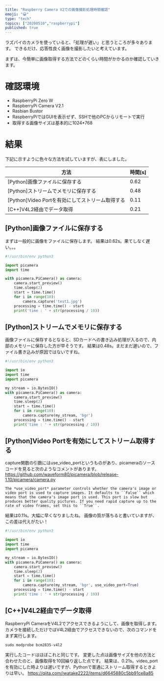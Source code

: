 ```yaml
---
title: "Raspberry Camera V2での画像撮影処理時間確認"
emoji: "😀"
type: "tech"
topics: ["20200510","raspberrypi"]
published: true
---
```

ラズパイのカメラを使っていると、「処理が遅い」と思うところが多々あります。
できるだけ、応答性良く画像を撮影したいと考えています。

まずは、今簡単に画像取得する方法でどのくらい時間がかかるのか確認していきます。

# 確認環境
- RaspberryPi Zero W
- RaspberryPi Camera V2.1
- Rasbian Bustor
- RaspberryPiではGUIを表示せず、SSHで他のPCからリモートで実行
- 取得する画像サイズは基本的に1024*768

# 結果
下記に示すように色々な方法を試していますが、表にしました。

|方法|時間[s]|
|--|--|
|[Python]画像ファイルに保存する|0.62|
|[Python]ストリームでメモリに保存する|0.48|
|[Python]Video Portを有効にしてストリーム取得する|0.11|
|[C++]V4L2経由でデータ取得|0.21|


## [Python]画像ファイルに保存する
まずは一般的に画像をファイルに保存します。
結果は0.62s。果てしなく遅い。。。
```python
#!/usr/bin/env python3

import picamera
import time

with picamera.PiCamera() as camera:
    camera.start_preview()
    time.sleep(2)
    start = time.time()
    for i in range(10):
        camera.capture('test1.jpg')
    processing = time.time() - start
    print('time : ' + str(processing / 10))
```

## [Python]ストリームでメモリに保存する
画像ファイルに保存するとなると、SDカードへの書き込み処理が入るので、内部のメモリーに保存した方が早そうです。
結果は0.48s。まだまだ遅いので、ファイル書き込みが原因ではないですね。
```python
#!/usr/bin/env python3

import io
import time
import picamera

my_stream = io.BytesIO()
with picamera.PiCamera() as camera:
    camera.start_preview()
    time.sleep(2)
    start = time.time()
    for i in range(10):
        camera.capture(my_stream, 'bgr')
    processing = time.time() - start
    print('time : ' + str(processing / 10))
```

## [Python]Video Portを有効にしてストリーム取得する
capture関数の引数にはuse_video_portというものがあり、picameraのソースコードを見ると次のようなコメントがあります。
https://github.com/waveform80/picamera/blob/release-1.10/picamera/camera.py
```
The *use_video_port* parameter controls whether the camera's image or
video port is used to capture images. It defaults to ``False`` which
means that the camera's image port is used. This port is slow but
produces better quality pictures. If you need rapid capture up to the
rate of video frames, set this to ``True``.
```

結果は0.11s。大幅に早くなりましたね。
画像の質が落ちると書いていますが、この差は代えがたい！
```python
#!/usr/bin/env python3

import io
import time
import picamera

my_stream = io.BytesIO()
with picamera.PiCamera() as camera:
    camera.start_preview()
    time.sleep(2)
    start = time.time()
    for i in range(10):
        camera.capture(my_stream, 'bgr', use_video_port=True)
    processing = time.time() - start
    print('time : ' + str(processing / 10))
```

## [C++]V4L2経由でデータ取得
RaspberryPi CameraをV4L2でアクセスできるようにして、画像を取得します。
カメラを接続しただけではV4L2経由でアクセスできないので、次のコマンドをまず実行します。
```
sudo modprobe bcm2835-v4l2
```
実行したコードはほぼこれと同じです。
変更した点は画像サイズを他の方法と合わせたのと、画像取得を10回繰り返した点です。
結果は、0.21s。video_portを有効にした時よりは遅いですが、Pythonで普通にストリーム取得するときよりは早い。
https://qiita.com/iwatake2222/items/d6645880c5bb91ce8a85


